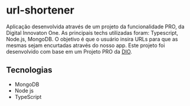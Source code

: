 # url-shortener

Aplicação desenvolvida através de um projeto da funcionalidade PRO, da Digital Innovaton One. As principais techs utilizadas foram: Typescript, Node.js, MongoDB.
O objetivo é que o usuário insira URLs para que as mesmas sejam encurtadas através do nosso app.
Este projeto foi desenvolvido com base em um Projeto PRO da [DIO](https://digitalinnovation.one/).

## Tecnologias

- MongoDB
- Node js
- TypeScript
